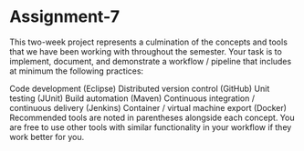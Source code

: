 # Assignment-7

This two-week project represents a culmination of the concepts and tools that we have been working with throughout the semester. Your task is to implement, document, and demonstrate a workflow / pipeline that includes at minimum the following practices: 

Code development (Eclipse)
Distributed version control (GitHub)
Unit testing (JUnit)
Build automation (Maven)
Continuous integration / continuous delivery (Jenkins)
Container / virtual machine export (Docker)
Recommended tools are noted in parentheses alongside each concept. You are free to use other tools with similar functionality in your workflow if they work better for you.
